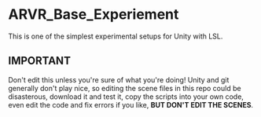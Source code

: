 # ARVR_Base_Experiement
This is one of the simplest experimental setups for Unity with LSL.

## IMPORTANT
Don't edit this unless you're sure of what you're doing!
Unity and git generally don't play nice, so editing the scene files in this repo could be disasterous, download it and test it, copy the scripts into your own code, even edit the code and fix errors if you like, **BUT DON'T EDIT THE SCENES**.
